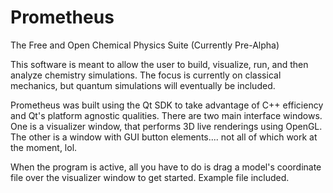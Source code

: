 Prometheus
==========

The Free and Open Chemical Physics Suite (Currently Pre-Alpha)

This software is meant to allow the user to build, visualize, run, and then analyze chemistry simulations.  The focus is currently on classical mechanics, but quantum simulations will eventually be included.

Prometheus was built using the Qt SDK to take advantage of C++ efficiency and Qt's platform agnostic qualities.  There are two main interface windows.  One is a visualizer window, that performs 3D live renderings using OpenGL.  The other is a window with GUI button elements....   not all of which work at the moment, lol. 

When the program is active, all you have to do is drag a model's coordinate file over the visualizer window to get started. Example file included.
